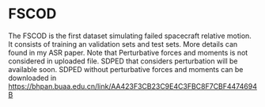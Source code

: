 # FSCOD
The FSCOD is the first dataset simulating failed spacecraft relative motion. It consists of training an validation sets and test sets.  More details can found in my ASR paper. Note that Perturbative forces and moments is not considered in uploaded file. SDPED that considers perturbation will be available soon. SDPED without perturbative forces and moments can be downloaded in https://bhpan.buaa.edu.cn/link/AA423F3CB23C9E4C3FBC8F7CBF4474694B
